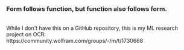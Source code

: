 ### Form follows function, but function also follows form. 
<br/>
While I don't have this on a GitHub repository, this is my ML research project on OCR: <br/>
https://community.wolfram.com/groups/-/m/t/1730668
